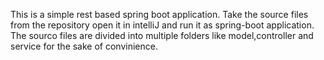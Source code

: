 This is a simple rest based spring boot application.
Take the source files from the repository open it in intelliJ and run it as spring-boot application.
The sourco files are divided into multiple folders like model,controller and service for the sake of convinience.
